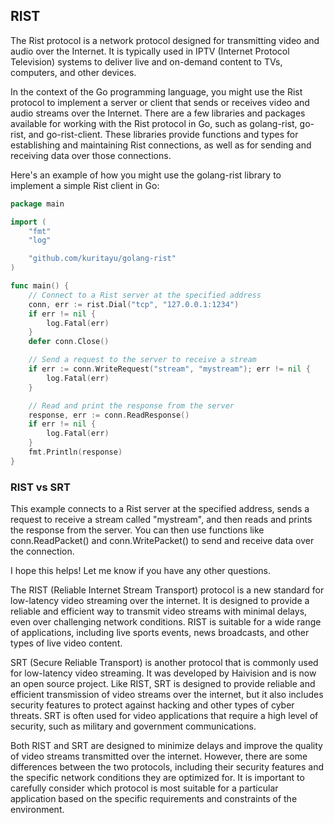 ## RIST
The Rist protocol is a network protocol designed for transmitting video and audio over the Internet. It is typically used in IPTV (Internet Protocol Television) systems to deliver live and on-demand content to TVs, computers, and other devices.

In the context of the Go programming language, you might use the Rist protocol to implement a server or client that sends or receives video and audio streams over the Internet. There are a few libraries and packages available for working with the Rist protocol in Go, such as golang-rist, go-rist, and go-rist-client. These libraries provide functions and types for establishing and maintaining Rist connections, as well as for sending and receiving data over those connections.

Here's an example of how you might use the golang-rist library to implement a simple Rist client in Go:

```go
package main

import (
	"fmt"
	"log"

	"github.com/kuritayu/golang-rist"
)

func main() {
	// Connect to a Rist server at the specified address
	conn, err := rist.Dial("tcp", "127.0.0.1:1234")
	if err != nil {
		log.Fatal(err)
	}
	defer conn.Close()

	// Send a request to the server to receive a stream
	if err := conn.WriteRequest("stream", "mystream"); err != nil {
		log.Fatal(err)
	}

	// Read and print the response from the server
	response, err := conn.ReadResponse()
	if err != nil {
		log.Fatal(err)
	}
	fmt.Println(response)
}
```

### RIST vs SRT
This example connects to a Rist server at the specified address, sends a request to receive a stream called "mystream", and then reads and prints the response from the server. You can then use functions like conn.ReadPacket() and conn.WritePacket() to send and receive data over the connection.

I hope this helps! Let me know if you have any other questions.


The RIST (Reliable Internet Stream Transport) protocol is a new standard for low-latency video streaming over the internet. It is designed to provide a reliable and efficient way to transmit video streams with minimal delays, even over challenging network conditions. RIST is suitable for a wide range of applications, including live sports events, news broadcasts, and other types of live video content.

SRT (Secure Reliable Transport) is another protocol that is commonly used for low-latency video streaming. It was developed by Haivision and is now an open source project. Like RIST, SRT is designed to provide reliable and efficient transmission of video streams over the internet, but it also includes security features to protect against hacking and other types of cyber threats. SRT is often used for video applications that require a high level of security, such as military and government communications.

Both RIST and SRT are designed to minimize delays and improve the quality of video streams transmitted over the internet. However, there are some differences between the two protocols, including their security features and the specific network conditions they are optimized for. It is important to carefully consider which protocol is most suitable for a particular application based on the specific requirements and constraints of the environment.

